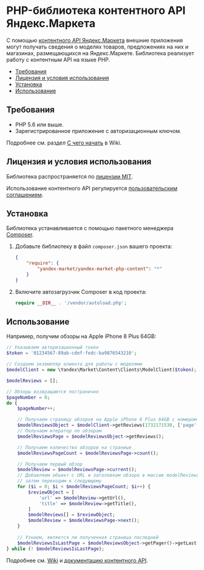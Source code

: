 # PHP-библиотека контентного API Яндекс.Маркета

С помощью [контентного API Яндекс.Маркета](https://tech.yandex.ru/market/content-data/doc/dg-v2/concepts/about-docpage/) внешние приложения могут получать сведения о моделях товаров, предложениях на них и магазинах, размещающихся на Яндекс.Маркете. Библиотека реализует работу с контентным API на языке PHP. 

* [Требования](#Требования)
* [Лицензия и условия использования](#Лицензия-и-условия-использования)
* [Установка](#Установка)
* [Использование](#Использование)

## Требования

* PHP 5.6 или выше.
* Зарегистрированное приложение с авторизационным ключом. 
  
Подробнее см. раздел [С чего начать](https://github.com/yandex-market/yandex-market-php-content/wiki/С-чего-начать) в Wiki.

## Лицензия и условия использования

Библиотека распространяется по [лицензии MIT](LICENSE).

Использование контентного API регулируется [пользовательским соглашением](https://yandex.ru/legal/market_api_content/).

## Установка

Библиотека устанавливается с помощью пакетного менеджера [Composer](https://getcomposer.org).

1. Добавьте библиотеку в файл `composer.json` вашего проекта:

   ```json
   {
       "require": {
           "yandex-market/yandex-market-php-content": "*"
       }
   }
   ```

2. Включите автозагрузчик Composer в код проекта:

   ```php
   require __DIR__ . '/vendor/autoload.php';
   ```   

## Использование

Например, получим обзоры на Apple iPhone 8 Plus 64GB:
```php
// Указываем авторизационный токен
$token = '01234567-89ab-cdef-fedc-ba9876543210';

// Создаем экземпляр клиента для работы с моделями
$modelClient = new \Yandex\Market\Content\Clients\ModelClient($token);

$modelReviews = [];

// Обзоры возвращаются постранично
$pageNumber = 0;
do {
    $pageNumber++;

    // Получаем страницу обзоров на Apple iPhone 8 Plus 64GB с номером pageNumber
    $modelReviewsObject = $modelClient->getReviews(1732171530, ['page' => $pageNumber,]);
    // Получаем итератор по обзорам
    $modelReviewsPage = $modelReviewsObject->getReviews();

    // Получаем количество обзоров на странице
    $modelReviewsPageCount = $modelReviewsPage->count();

    // Получаем первый обзор
    $modelReview = $modelReviewsPage->current();
    // Добавляем объект с URL и заголовком обзора в массив modelReviews,
    // затем переходим к следующему    
    for ($i = 0; $i < $modelReviewsPageCount; $i++) {
        $reviewObject = [
            'url' => $modelReview->getUrl(),
            'title' => $modelReview->getTitle(),
        ]            
        $modelReviews[] = $reviewObject;        
        $modelReview = $modelReviewsPage->next();
    }
    
    // Узнаем, является ли полученная страница последней   
    $modelReviewsIsLastPage = $modelReviewsObject->getPager()->getLast();
} while (! $modelReviewsIsLastPage);    
```

Подробнее см. [Wiki](https://github.com/yandex-market/yandex-market-php-content/wiki) и [документацию контентного API](https://tech.yandex.ru/market/content-data/doc/dg-v2/concepts/about-docpage/).   
